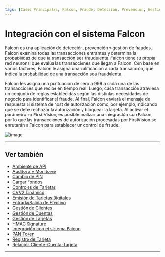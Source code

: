 ```yaml
---
tags: [Casos Principales, Falcon, Fraude, Detección, Prevención, Gestión]
---
```


# Integración con el sistema Falcon

Falcon es una aplicación de detección, prevención y gestión de fraudes. Falcon examina todas las transacciones entrantes y determina la probabilidad de que la transacción sea fraudulenta. Falcon tiene su propia red neuronal que evalúa las transacciones que llegan a Falcon. Con base en varios factores, Falcon le asigna una calificación a cada transacción, que indica la probabilidad de una transacción sea fraudulenta.

Falcon les asigna una puntuación de cero a 999 a cada una de las transacciones que recibe en tiempo real. Luego, cada transacción atraviesa un conjunto de reglas establecidas según las distintas necesidades de negocio para identificar el fraude. Al final, Falcon enviará el mensaje de respuesta al sistema de host de autorización como, por ejemplo, indicando que se debe rechazar la autorización y bloquear la tarjeta. Al activar el parámetro en First Vision, es posible realizar una integración con Falcon, por lo que las transacciones de autorización procesadas por FirstVision se enrutarán a Falcon para establecer un control de fraude.

![image](https://user-images.githubusercontent.com/111396588/208846621-4b1bd3c3-0355-48ff-a23a-0d6f313ec3d0.png)

---

## Ver también

- [Ambiente de API](?path=docs/spanish/casos-principales/ambiente-api.md)
- [Auditoría y Monitoreo](?path=docs/spanish/casos-principales/auditoria.md)
- [Cambio de PIN](?path=docs/spanish/casos-principales/cambio-pin.md)
- [Cargar Fondos](?path=docs/spanish/casos-principales/cargas.md.md)
- [Controles de Tarjetas](?path=docs/spanish/casos-principales/controles-tarjeta.md)
- [CVV2 Dinámico](?path=docs/spanish/casos-principales/cvv-dinamico.md)
- [Emisión de Tarjetas Digitales](?path=docs/spanish/casos-principales/emision-tarjetas.md)
- [Entrada/Salida de Efectivo](?path=docs/spanish/casos-principales/entrada-salida-efectivo.md.md)
- [Gestión de Clientes](?path=docs/spanish/casos-principales/gestion-clientes.md)
- [Gestión de Cuentas](?path=docs/spanish/casos-principales/gestion-cuentas.md)
- [Gestión de Tarjetas](?path=docs/spanish/casos-principales/gestion-tarjetas.md)
- [HMAC Signature](?path=docs/spanish/casos-principales/hmac.md)
- [Integración con el sistema Falcon](?path=docs/spanish/casos-principales/integracion-falcon.md)
- [PAN Token](?path=docs/spanish/casos-principales/pan-token.md)
- [Registro de Tarjeta](?path=docs/spanish/casos-principales/registro.md)
- [Relación Cliente-Cuenta-Tarjeta](?path=docs/spanish/casos-principales/relacion.md)

---
